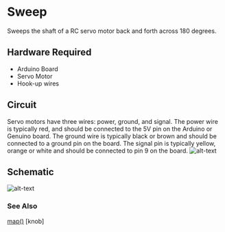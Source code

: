 # Sweep
Sweeps the shaft of a RC servo motor back and forth across 180 degrees.

## Hardware Required
* Arduino Board
* Servo Motor
* Hook-up wires
## Circuit
Servo motors have three wires: power, ground, and signal. The power wire is typically red, and should be connected to the 5V pin on the Arduino or Genuino board. The ground wire is typically black or brown and should be connected to a ground pin on the board. The signal pin is typically yellow, orange or white and should be connected to pin 9 on the board.
![alt-text](https://github.com/SamyakJain2002/robo_resource/blob/main/programming/arduino/servo/examples/sweep/sweep_bb.png)
## Schematic
![alt-text](https://github.com/SamyakJain2002/robo_resource/blob/main/programming/arduino/servo/examples/sweep/sweep_schem.png)
### See Also
[map()](https://www.arduino.cc/reference/en/language/functions/math/map/)
[knob]
